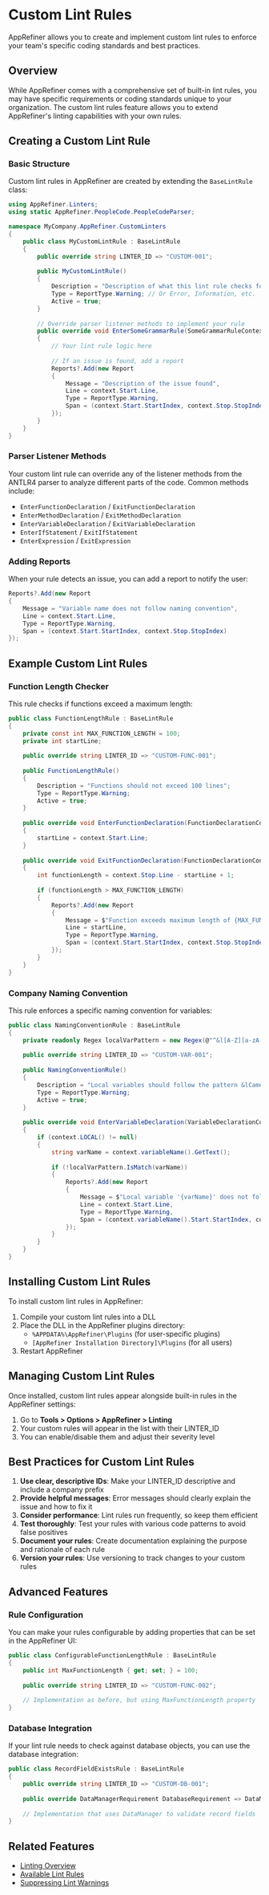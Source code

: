# Custom Lint Rules

AppRefiner allows you to create and implement custom lint rules to enforce your team's specific coding standards and best practices.

## Overview

While AppRefiner comes with a comprehensive set of built-in lint rules, you may have specific requirements or coding standards unique to your organization. The custom lint rules feature allows you to extend AppRefiner's linting capabilities with your own rules.

## Creating a Custom Lint Rule

### Basic Structure

Custom lint rules in AppRefiner are created by extending the `BaseLintRule` class:

```csharp
using AppRefiner.Linters;
using static AppRefiner.PeopleCode.PeopleCodeParser;

namespace MyCompany.AppRefiner.CustomLinters
{
    public class MyCustomLintRule : BaseLintRule
    {
        public override string LINTER_ID => "CUSTOM-001";
        
        public MyCustomLintRule()
        {
            Description = "Description of what this lint rule checks for";
            Type = ReportType.Warning; // Or Error, Information, etc.
            Active = true;
        }
        
        // Override parser listener methods to implement your rule
        public override void EnterSomeGrammarRule(SomeGrammarRuleContext context)
        {
            // Your lint rule logic here
            
            // If an issue is found, add a report
            Reports?.Add(new Report
            {
                Message = "Description of the issue found",
                Line = context.Start.Line,
                Type = ReportType.Warning,
                Span = (context.Start.StartIndex, context.Stop.StopIndex)
            });
        }
    }
}
```

### Parser Listener Methods

Your custom lint rule can override any of the listener methods from the ANTLR4 parser to analyze different parts of the code. Common methods include:

- `EnterFunctionDeclaration` / `ExitFunctionDeclaration`
- `EnterMethodDeclaration` / `ExitMethodDeclaration`
- `EnterVariableDeclaration` / `ExitVariableDeclaration`
- `EnterIfStatement` / `ExitIfStatement`
- `EnterExpression` / `ExitExpression`

### Adding Reports

When your rule detects an issue, you can add a report to notify the user:

```csharp
Reports?.Add(new Report
{
    Message = "Variable name does not follow naming convention",
    Line = context.Start.Line,
    Type = ReportType.Warning,
    Span = (context.Start.StartIndex, context.Stop.StopIndex)
});
```

## Example Custom Lint Rules

### Function Length Checker

This rule checks if functions exceed a maximum length:

```csharp
public class FunctionLengthRule : BaseLintRule
{
    private const int MAX_FUNCTION_LENGTH = 100;
    private int startLine;
    
    public override string LINTER_ID => "CUSTOM-FUNC-001";
    
    public FunctionLengthRule()
    {
        Description = "Functions should not exceed 100 lines";
        Type = ReportType.Warning;
        Active = true;
    }
    
    public override void EnterFunctionDeclaration(FunctionDeclarationContext context)
    {
        startLine = context.Start.Line;
    }
    
    public override void ExitFunctionDeclaration(FunctionDeclarationContext context)
    {
        int functionLength = context.Stop.Line - startLine + 1;
        
        if (functionLength > MAX_FUNCTION_LENGTH)
        {
            Reports?.Add(new Report
            {
                Message = $"Function exceeds maximum length of {MAX_FUNCTION_LENGTH} lines (actual: {functionLength})",
                Line = startLine,
                Type = ReportType.Warning,
                Span = (context.Start.StartIndex, context.Stop.StopIndex)
            });
        }
    }
}
```

### Company Naming Convention

This rule enforces a specific naming convention for variables:

```csharp
public class NamingConventionRule : BaseLintRule
{
    private readonly Regex localVarPattern = new Regex(@"^&l[A-Z][a-zA-Z0-9]*$");
    
    public override string LINTER_ID => "CUSTOM-VAR-001";
    
    public NamingConventionRule()
    {
        Description = "Local variables should follow the pattern &lCamelCase";
        Type = ReportType.Warning;
        Active = true;
    }
    
    public override void EnterVariableDeclaration(VariableDeclarationContext context)
    {
        if (context.LOCAL() != null)
        {
            string varName = context.variableName().GetText();
            
            if (!localVarPattern.IsMatch(varName))
            {
                Reports?.Add(new Report
                {
                    Message = $"Local variable '{varName}' does not follow the naming convention &lCamelCase",
                    Line = context.Start.Line,
                    Type = ReportType.Warning,
                    Span = (context.variableName().Start.StartIndex, context.variableName().Stop.StopIndex)
                });
            }
        }
    }
}
```

## Installing Custom Lint Rules

To install custom lint rules in AppRefiner:

1. Compile your custom lint rules into a DLL
2. Place the DLL in the AppRefiner plugins directory:
   - `%APPDATA%\AppRefiner\Plugins` (for user-specific plugins)
   - `[AppRefiner Installation Directory]\Plugins` (for all users)
3. Restart AppRefiner

## Managing Custom Lint Rules

Once installed, custom lint rules appear alongside built-in rules in the AppRefiner settings:

1. Go to **Tools > Options > AppRefiner > Linting**
2. Your custom rules will appear in the list with their LINTER_ID
3. You can enable/disable them and adjust their severity level

## Best Practices for Custom Lint Rules

1. **Use clear, descriptive IDs**: Make your LINTER_ID descriptive and include a company prefix
2. **Provide helpful messages**: Error messages should clearly explain the issue and how to fix it
3. **Consider performance**: Lint rules run frequently, so keep them efficient
4. **Test thoroughly**: Test your rules with various code patterns to avoid false positives
5. **Document your rules**: Create documentation explaining the purpose and rationale of each rule
6. **Version your rules**: Use versioning to track changes to your custom rules

## Advanced Features

### Rule Configuration

You can make your rules configurable by adding properties that can be set in the AppRefiner UI:

```csharp
public class ConfigurableFunctionLengthRule : BaseLintRule
{
    public int MaxFunctionLength { get; set; } = 100;
    
    public override string LINTER_ID => "CUSTOM-FUNC-002";
    
    // Implementation as before, but using MaxFunctionLength property
}
```

### Database Integration

If your lint rule needs to check against database objects, you can use the database integration:

```csharp
public class RecordFieldExistsRule : BaseLintRule
{
    public override string LINTER_ID => "CUSTOM-DB-001";
    
    public override DataManagerRequirement DatabaseRequirement => DataManagerRequirement.Required;
    
    // Implementation that uses DataManager to validate record fields
}
```

## Related Features

- [Linting Overview](overview.md)
- [Available Lint Rules](available-rules.md)
- [Suppressing Lint Warnings](suppressing-warnings.md)
